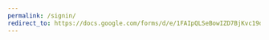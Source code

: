 ```yaml
---
permalink: /signin/
redirect_to: https://docs.google.com/forms/d/e/1FAIpQLSeBowIZD7BjKvc19dr_YfmZAMo_pXWvkYGfn1beHTdfnps16g/viewform?usp=sf_link
---
```

